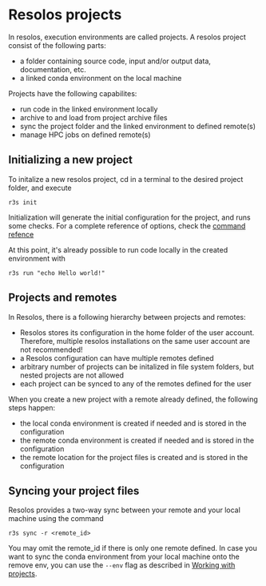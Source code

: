 # Resolos projects

In resolos, execution environments are called projects. A resolos project consist of the following parts:

- a folder containing source code, input and/or output data, documentation, etc.
- a linked conda environment on the local machine

Projects have the following capabilites:

- run code in the linked environment locally
- archive to and load from project archive files
- sync the project folder and the linked environment to defined remote(s)
- manage HPC jobs on defined remote(s)

## Initializing a new project

To initalize a new resolos project, cd in a terminal to the desired project folder, and execute

```
r3s init
```

Initialization will generate the initial configuration for the project, and runs some checks. For a complete reference of 
options, check the [command refence](commands.md)

At this point, it's already possible to run code locally in the created environment with

```
r3s run "echo Hello world!"
```

## Projects and remotes

In Resolos, there is a following hierarchy between projects and remotes:

- Resolos stores its configuration in the home folder of the user account. Therefore, multiple resolos installations on the same user account are not recommended!
- a Resolos configuration can have multiple remotes defined
- arbitrary number of projects can be initalized in file system folders, but nested projects are not allowed
- each project can be synced to any of the remotes defined for the user

When you create a new project with a remote already defined, the following steps happen:

- the local conda environment is created if needed and is stored in the configuration
- the remote conda environment is created if needed and is stored in the configuration
- the remote location for the project files is created and is stored in the configuration

## Syncing your project files

Resolos provides a two-way sync between your remote and your local machine using the command

```
r3s sync -r <remote_id>
```

You may omit the remote_id if there is only one remote defined. In case you want to sync the conda environment
from your local machine onto the remove env, you can use the `--env` flag as described in [Working with projects](work_with_projects.md).